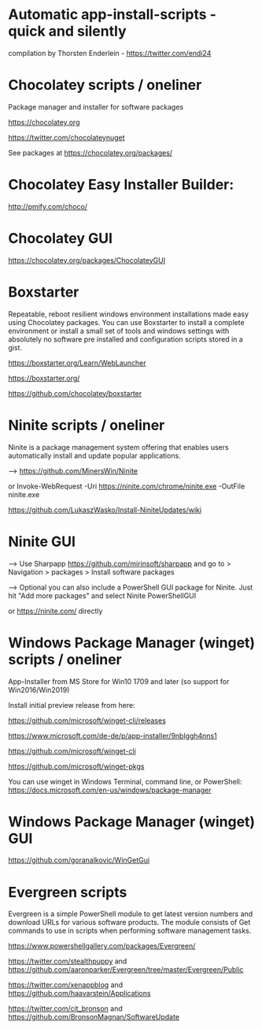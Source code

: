# Automatic app-install-scripts - quick and silently
compilation by Thorsten Enderlein - https://twitter.com/endi24


# Chocolatey scripts / oneliner
Package manager and installer for software packages

https://chocolatey.org 

https://twitter.com/chocolateynuget

See packages at https://chocolatey.org/packages/

# Chocolatey Easy Installer Builder:
http://pmify.com/choco/

# Chocolatey GUI

https://chocolatey.org/packages/ChocolateyGUI

# Boxstarter
Repeatable, reboot resilient windows environment installations made easy using Chocolatey packages.
You can use Boxstarter to install a complete environment or install a small set of tools and windows settings with absolutely no software pre installed and configuration scripts stored in a gist.

https://boxstarter.org/Learn/WebLauncher

https://boxstarter.org/ 

https://github.com/chocolatey/boxstarter



# Ninite scripts / oneliner
Ninite is a package management system offering that enables users automatically install and update popular applications.

--> https://github.com/MinersWin/Ninite

or Invoke-WebRequest -Uri https://ninite.com/chrome/ninite.exe -OutFile ninite.exe

https://github.com/LukaszWasko/Install-NiniteUpdates/wiki

# Ninite GUI
--> Use Sharpapp https://github.com/mirinsoft/sharpapp and go to > Navigation > packages > Install software packages

--> Optional you can also include a PowerShell GUI package for Ninite. Just hit "Add more packages" and select Ninite PowerShellGUI

or https://ninite.com/ directly

# Windows Package Manager (winget) scripts / oneliner
App-Installer from MS Store for Win10 1709 and later (so support for Win2016/Win2019)

Install initial preview release from here: 

https://github.com/microsoft/winget-cli/releases

https://www.microsoft.com/de-de/p/app-installer/9nblggh4nns1

https://github.com/microsoft/winget-cli

https://github.com/microsoft/winget-pkgs

You can use winget in Windows Terminal, command line, or PowerShell: https://docs.microsoft.com/en-us/windows/package-manager

# Windows Package Manager (winget) GUI

https://github.com/goranalkovic/WinGetGui

# Evergreen scripts

Evergreen is a simple PowerShell module to get latest version numbers and download URLs for various software products. The module consists of Get commands to use in scripts when performing software management tasks.

https://www.powershellgallery.com/packages/Evergreen/

https://twitter.com/stealthpuppy and https://github.com/aaronparker/Evergreen/tree/master/Evergreen/Public

https://twitter.com/xenappblog and https://github.com/haavarstein/Applications

https://twitter.com/cit_bronson and https://github.com/BronsonMagnan/SoftwareUpdate
